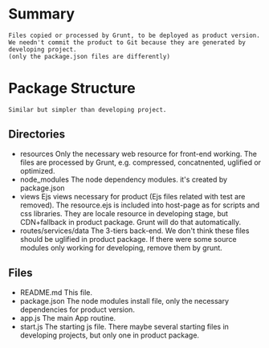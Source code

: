 
# Summary
	Files copied or processed by Grunt, to be deployed as product version.
	We needn't commit the product to Git because they are generated by developing project.
	(only the package.json files are differently)
	
# Package Structure
	Similar but simpler than developing project.
	
## Directories
* resources
	Only the necessary web resource for front-end working. The files are processed by Grunt,
	e.g. compressed, concatnented, uglified or optimized. 
* node_modules
	 The node dependency modules. it's created by package.json 
* views
	Ejs views necessary for product (Ejs files related with test are removed).
	The resource.ejs is included into host-page as for scripts and css libraries. They are 
	locale resource in developing stage, but CDN+fallback in product package. Grunt will do
	that automatically.
* routes/services/data
	The 3-tiers back-end. We don't think these files should be uglified in product package.
	If there were some source modules only working for developing, remove them by grunt.

## Files
* README.md
	This file.
* package.json
	The node modules install file, only the necessary dependencies for product version.
* app.js
	The main App routine.
* start.js
	The starting js file. There maybe several starting files in developing projects, but only
	one in product package.
	
